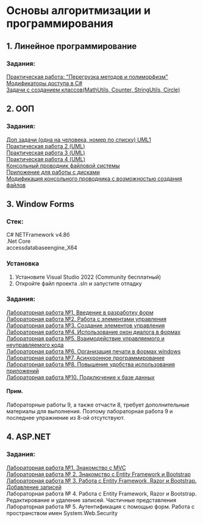 # Основы алгоритмизации и программирования
## 1. Линейное программирование
### Задания:
<a href="https://github.com/Muxa3/WinFormsLabs/tree/main/Theme1/Exe1">Практическая работа: "Перегрузка методов и полиморфизм"</a><br>
<a href="https://github.com/Muxa3/WinFormsLabs/tree/main/Theme1/Exe2">Модификаторы доступа в C#</a><br>
<a href="https://github.com/Muxa3/WinFormsLabs/tree/main/Theme1/Exe3">Задачи с созданием классов(MathUtils, Counter, StringUtils, Circle)</a><br>
## 2. ООП
### Задания:
<a href="https://github.com/Muxa3/WinFormsLabs/tree/main/Theme2/Exe1">Доп задачи (одна на человека, номер по списку) UML1</a><br>
<a href="https://github.com/Muxa3/WinFormsLabs/tree/main/Theme2/Exe2">Практическая работа 2 (UML)</a><br>
<a href="https://github.com/Muxa3/WinFormsLabs/tree/main/Theme2/Exe3">Практическая работа 3 (UML)</a><br>
<a href="https://github.com/Muxa3/WinFormsLabs/tree/main/Theme2/Exe4">Практическая работа 4 (UML)</a><br>
<a href="https://github.com/Muxa3/WinFormsLabs/tree/main/Theme2/App1">Консольный проводник файловой системы</a><br>
<a href="https://github.com/Muxa3/WinFormsLabs/tree/main/Theme2/App2">Приложение для работы с дисками</a><br>
<a href="https://github.com/Muxa3/WinFormsLabs/tree/main/Theme2/App3">Модификация консольного проводника с возможностью создания файлов</a><br>
## 3. Window Forms
### Стек:
C# NETFramework v4.8б
<br>.Net Core
<br>accessdatabaseengine_X64
### Установка
1. Установите Visual Studio 2022 (Community бесплатный)
2. Откройте файл проекта .sln и запустите отладку
### Задания:
<a href="https://github.com/Muxa3/WinFormsLabs/tree/main/Theme3/Lab1">Лабораторная работа №1. Введение в разработку форм</a><br>
<a href="https://github.com/Muxa3/WinFormsLabs/tree/main/Theme3/Lab2">Лабораторная работа №2. Работа с элементами управления</a><br>
<a href="https://github.com/Muxa3/WinFormsLabs/tree/main/Theme3/Lab3">Лабораторная работа №3. Создание элементов управления</a><br>
<a href="https://github.com/Muxa3/WinFormsLabs/tree/main/Theme3/Lab4">Лабораторная работа №4. Использование окон диалога в формах</a><br>
<a href="https://github.com/Muxa3/WinFormsLabs/tree/main/Theme3/Lab5">Лабораторная работа №5. Взаимодействие управляемого и неуправляемого кода</a><br>
<a href="https://github.com/Muxa3/WinFormsLabs/tree/main/Theme3/Lab6">Лабораторная работа №6. Организация печати в формах windows</a><br>
<a href="https://github.com/Muxa3/WinFormsLabs/tree/main/Theme3/Lab7">Лабораторная работа №7. Асинхронное программирование</a><br>
<a href="https://github.com/Muxa3/WinFormsLabs/tree/main/Theme3/Lab8">Лабораторная работа №8. Повышение удобства использования приложений</a><br>
<a href="https://github.com/Muxa3/WinFormsLabs/tree/main/Theme3/Lab10">Лабораторная работа №10. Подключение к базе данных</a><br>
#### Прим.
Лабораторные работы 9, а также отчасти 8, требует дополнительные материалы для выполнения. Поэтому лабораторная работа 9 и последнее упражнение из 8-ой отсутствуют.
## 4. ASP.NET
### Задания:
<a href="https://github.com/Muxa3/WinFormsLabs/tree/main/Theme4/Lab1">Лабораторная работа №1. Знакомство с MVC</a><br>
<a href="https://github.com/Muxa3/WinFormsLabs/tree/main/Theme4/Lab2">Лабораторная работа № 2. Знакомство с Entity Framework и Bootstrap</a><br>
<a href="https://github.com/Muxa3/WinFormsLabs/tree/main/Theme4/Lab3">Лабораторная работа № 3. Работа с Entity Framework, Razor и Bootstrap. Добавление записей</a><br>
<a>Лабораторная работа № 4. Работа с Entity Framework, Razor и Bootstrap. Редактирование и удаление записей. Частичные представления</a><br>
<a>Лабораторная работа № 5. Аутентификация с помощью форм. Работа с пространством имен System.Web.Security</a><br>
